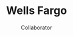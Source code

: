 ---
title: "Wells Fargo"
subtitle: "Collaborator"
type: collaborator
image: "/images/wells-fargo.png"
draft: false

---